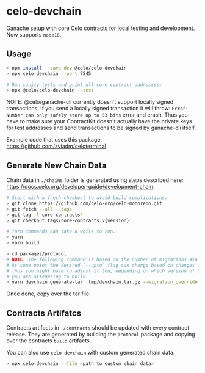 # celo-devchain

Ganache setup with core Celo contracts for local testing and development.
Now supports `node18`.

## Usage

``` bash
> npm install --save-dev @celo/celo-devchain
> npx celo-devchain --port 7545
```

``` bash
# Run sanity tests and print all core contract addresses:
> npx @celo/celo-devchain --test
```

NOTE: @celo/ganache-cli currently doesn't support locally signed transactions. If you send
a locally signed transaction it will throw: `Error: Number can only safely store up to 53 bits`
error and crash. Thus you have to make sure your ContractKit doesn't actually have the private
keys for test addresses and send transactions to be signed by ganache-cli itself.

Example code that uses this package: <https://github.com/zviadm/celoterminal>

## Generate New Chain Data

Chain data in `./chains` folder is generated using steps described here: <https://docs.celo.org/developer-guide/development-chain>.

``` bash
# Start with a fresh checkout to avoid build complications.
> git clone https://github.com/celo-org/celo-monorepo.git
> git fetch --all --tags
> git tag -l core-contracts*
> git checkout tags/core-contracts.v{version}

# Yarn commands can take a while to run.
> yarn
> yarn build

> cd packages/protocol
# NOTE: The following command is based on the number of migrations available in the protocol package. 
# At some point the desired `--upto` flag can change based on changes in core-contracts, 
# thus you might have to adjust it too, depending on which version of core-contracts
# you are attempting to build.
> yarn devchain generate-tar .tmp/devchain.tar.gz --migration_override ../../node_modules/@celo/dev-utils/lib/migration-override.json --upto 29 --release_gold_contracts scripts/truffle/releaseGoldExampleConfigs.json
```

Once done, copy over the tar file.

## Contracts Artifatcs

Contracts artifacts in `./contracts` should be updated with every contract release. They are generated by building the `protocol` package and copying over the contracts `build` artifacts.

You can also use `celo-devchain` with custom generated chain data:

``` bash
> npx celo-devchain --file <path to custom chain data>
```
